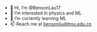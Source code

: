 - 👋 Hi, I’m @BensonLau17
- 👀 I’m interested in physics and ML
- 🌱 I’m currently learning ML
- 📫 Reach me at bensonliu@hnu.edu.cn

<!---
BensonLau17/BensonLau17 is a ✨ special ✨ repository because its `README.md` (this file) appears on your GitHub profile.
You can click the Preview link to take a look at your changes.
--->
